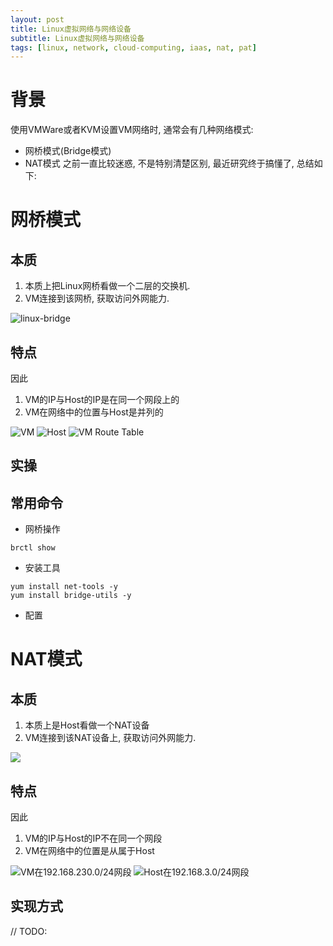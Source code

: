 ```yaml
---
layout: post
title: Linux虚拟网络与网络设备
subtitle: Linux虚拟网络与网络设备
tags: [linux, network, cloud-computing, iaas, nat, pat]
---
```


# 背景
使用VMWare或者KVM设置VM网络时, 通常会有几种网络模式: 
- 网桥模式(Bridge模式)
- NAT模式
之前一直比较迷惑, 不是特别清楚区别, 最近研究终于搞懂了, 总结如下: 

# 网桥模式
## 本质
1. 本质上把Linux网桥看做一个二层的交换机.
2. VM连接到该网桥, 获取访问外网能力.

![linux-bridge](https://davywalker-bucket.oss-cn-shanghai.aliyuncs.com/img/202206202216042.png)

## 特点
因此
1. VM的IP与Host的IP是在同一个网段上的
2. VM在网络中的位置与Host是并列的

![VM](https://davywalker-bucket.oss-cn-shanghai.aliyuncs.com/img/202206202214199.png)
![Host](https://davywalker-bucket.oss-cn-shanghai.aliyuncs.com/img/202206202215507.png)
![VM Route Table](https://davywalker-bucket.oss-cn-shanghai.aliyuncs.com/img/202206202216645.png)

## 实操



## 常用命令

- 网桥操作
```shell
brctl show
```

- 安装工具
```shell
yum install net-tools -y
yum install bridge-utils -y
```

- 配置



# NAT模式
## 本质
1. 本质上是Host看做一个NAT设备
2. VM连接到该NAT设备上, 获取访问外网能力.

![](https://davywalker-bucket.oss-cn-shanghai.aliyuncs.com/img/202206202212554.png)

## 特点
因此
1. VM的IP与Host的IP不在同一个网段
2. VM在网络中的位置是从属于Host

![VM在192.168.230.0/24网段](https://davywalker-bucket.oss-cn-shanghai.aliyuncs.com/img/202206202159960.png)
![Host在192.168.3.0/24网段](https://davywalker-bucket.oss-cn-shanghai.aliyuncs.com/img/202206202200319.png)

## 实现方式
// TODO:





